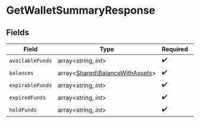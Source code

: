 # GetWalletSummaryResponse


## Fields

| Field                                                                       | Type                                                                        | Required                                                                    | Description                                                                 |
| --------------------------------------------------------------------------- | --------------------------------------------------------------------------- | --------------------------------------------------------------------------- | --------------------------------------------------------------------------- |
| `availableFunds`                                                            | array<string, *int*>                                                        | :heavy_check_mark:                                                          | N/A                                                                         |
| `balances`                                                                  | array<[Shared\BalanceWithAssets](../../Models/Shared/BalanceWithAssets.md)> | :heavy_check_mark:                                                          | N/A                                                                         |
| `expirableFunds`                                                            | array<string, *int*>                                                        | :heavy_check_mark:                                                          | N/A                                                                         |
| `expiredFunds`                                                              | array<string, *int*>                                                        | :heavy_check_mark:                                                          | N/A                                                                         |
| `holdFunds`                                                                 | array<string, *int*>                                                        | :heavy_check_mark:                                                          | N/A                                                                         |